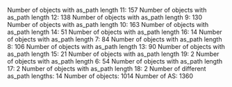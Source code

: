Number of objects with as_path length 11: 157
Number of objects with as_path length 12: 138
Number of objects with as_path length 9: 130
Number of objects with as_path length 10: 163
Number of objects with as_path length 14: 51
Number of objects with as_path length 16: 14
Number of objects with as_path length 7: 84
Number of objects with as_path length 8: 106
Number of objects with as_path length 13: 90
Number of objects with as_path length 15: 21
Number of objects with as_path length 19: 2
Number of objects with as_path length 6: 54
Number of objects with as_path length 17: 2
Number of objects with as_path length 18: 2
Number of different as_path lengths: 14
Number of objects: 1014
Number of AS: 1360